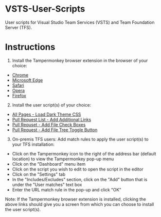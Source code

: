# VSTS-User-Scripts
User scripts for Visual Studio Team Services (VSTS) and Team Foundation Server (TFS).

# Instructions
1. Install the Tampermonkey browser extension in the browser of your choice:
  * [Chrome](https://chrome.google.com/webstore/detail/tampermonkey/dhdgffkkebhmkfjojejmpbldmpobfkfo)
  * [Microsoft Edge](https://www.microsoft.com/store/apps/9NBLGGH5162S)
  * [Safari](https://safari.tampermonkey.net/tampermonkey.safariextz)
  * [Opera](https://addons.opera.com/en/extensions/details/tampermonkey-beta/)
  * [Firefox](https://addons.mozilla.org/en-US/firefox/addon/tampermonkey/)
2. Install the user script(s) of your choice:
  *  [All Pages - Load Dark Theme CSS](https://github.com/Hogbyte/VSTS-User-Scripts/raw/master/All_LoadDarkThemeCss.user.js)
  *  [Pull Request List - Add Additional Links](https://github.com/Hogbyte/VSTS-User-Scripts/raw/master/PullRequestList_AddAdditionalLinks.user.js)
  * [Pull Requset - Add File Check Boxes](https://github.com/Hogbyte/VSTS-User-Scripts/raw/master/PullRequest_AddFileCheckBoxes.user.js)
  * [Pull Request - Add File Tree Toggle Button](https://github.com/Hogbyte/VSTS-User-Scripts/raw/master/PullRequest_AddFileTreeToggleButton.user.js)
3. On-premis TFS users: Add match rules to apply the user script(s) to your TFS installation:
  * Click on the Tampermonkey icon to the right of the address bar (default location) to view the Tampermonkey pop-up menu
  * Click on the "Dashboard" menu item
  * Click on the script you wish to edit to open the script in the editor
  * Click on the "Settings" tab
  * In the "Includes/Excludes" section, click on the "Add" button that is under the "User matches" text box
  * Enter the URL match rule in the pop-up and click "OK"
  
Note: If the Tampermonkey browser extension is installed, clicking the above links should give you a screen from which you can choose to install the user script(s).
